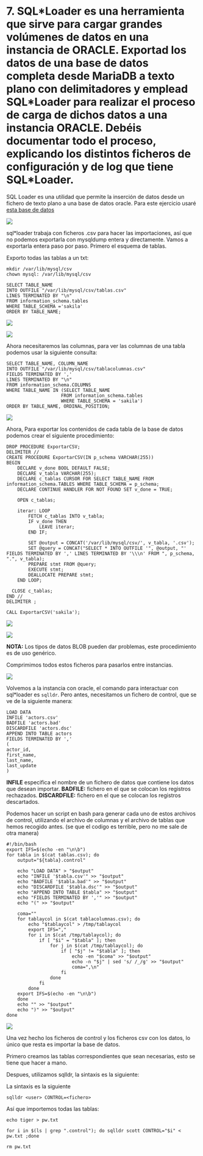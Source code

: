 # 7. SQL\*Loader es una herramienta que sirve para cargar grandes volúmenes de datos en una instancia de ORACLE. Exportad los datos de una base de datos completa desde MariaDB a texto plano con delimitadores y emplead SQL\*Loader para realizar el proceso de carga de dichos datos a una instancia ORACLE. Debéis documentar todo el proceso, explicando los distintos ficheros de configuración y de log que tiene SQL\*Loader.


SQL Loader es una utilidad que permite la inserción de datos desde un fichero de texto plano a una base de datos oracle.
Para este ejercicio usaré [esta base de datos](https://downloads.mysql.com/docs/sakila-db.zip)

![ ](img/701.png)

sql\*loader trabaja con ficheros .csv para hacer las importaciones, así que no podemos exportarla con mysqldump entera y directamente.
Vamos a exportarla entera paso por paso. Primero el esquema de tablas.

Exporto todas las tablas a un txt:

```
mkdir /var/lib/mysql/csv
chown mysql: /var/lib/mysql/csv
```

```
SELECT TABLE_NAME
INTO OUTFILE "/var/lib/mysql/csv/tablas.csv"
LINES TERMINATED BY "\n"
FROM information_schema.tables
WHERE TABLE_SCHEMA ='sakila'
ORDER BY TABLE_NAME;
```
![ ](img/702.png)

![ ](img/703.png)

Ahora necesitaremos las columnas, para ver las columnas de una tabla podemos usar la siguiente consulta:

```
SELECT TABLE_NAME, COLUMN_NAME
INTO OUTFILE "/var/lib/mysql/csv/tablacolumnas.csv"
FIELDS TERMINATED BY ','
LINES TERMINATED BY "\n"
FROM information_schema.COLUMNS
WHERE TABLE_NAME IN (SELECT TABLE_NAME
                    FROM information_schema.tables
                    WHERE TABLE_SCHEMA = 'sakila')
ORDER BY TABLE_NAME, ORDINAL_POSITION;

```
![ ](img/707.png)


Ahora, Para exportar los contenidos de cada tabla de la base de datos podemos crear el siguiente procedimiento:

```
DROP PROCEDURE ExportarCSV;
DELIMITER //
CREATE PROCEDURE ExportarCSV(IN p_schema VARCHAR(255))
BEGIN
    DECLARE v_done BOOL DEFAULT FALSE;
    DECLARE v_tabla VARCHAR(255);
    DECLARE c_tablas CURSOR FOR SELECT TABLE_NAME FROM information_schema.TABLES WHERE TABLE_SCHEMA = p_schema;
    DECLARE CONTINUE HANDLER FOR NOT FOUND SET v_done = TRUE;

    OPEN c_tablas;

    iterar: LOOP
        FETCH c_tablas INTO v_tabla;
        IF v_done THEN
            LEAVE iterar;
        END IF;

        SET @output = CONCAT('/var/lib/mysql/csv/', v_tabla, '.csv');
        SET @query = CONCAT("SELECT * INTO OUTFILE '", @output, "' FIELDS TERMINATED BY ',' LINES TERMINATED BY '\\\n' FROM ", p_schema, ".", v_tabla);
        PREPARE stmt FROM @query;
        EXECUTE stmt;
        DEALLOCATE PREPARE stmt;
    END LOOP;

  CLOSE c_tablas;
END //
DELIMITER ;

CALL ExportarCSV('sakila');
```

![ ](ing/704.png)

![ ](img/705.png)

**NOTA:** Los tipos de datos BLOB pueden dar problemas, este procedimiento es de uso genérico.

Comprimimos todos estos ficheros para pasarlos entre instancias.

![ ](img/706.png)

Volvemos a la instancia con oracle, el comando para interactuar con sql\*loader es `sqlldr`. Pero antes, necesitamos un fichero de control, que se ve de la siguiente manera:

```
LOAD DATA
INFILE 'actors.csv'
BADFILE 'actors.bad'
DISCARDFILE 'actors.dsc'
APPEND INTO TABLE actors
FIELDS TERMINATED BY ','
(
actor_id,
first_name,
last_name,
last_update
)
```

**INFILE** especifica el nombre de un fichero de datos que contiene los datos que desean importar.
**BADFILE:** fichero en el que se colocan los registros rechazados.
**DISCARDFILE:** fichero en el que se colocan los registros descartados.

Podemos hacer un script en bash para generar cada uno de estos archivos de control, utilizando el archivo de columnas y el archivo de tablas que hemos recogido antes.
(se que el codigo es terrible, pero no me sale de otra manera)
```
#!/bin/bash
export IFS=$(echo -en "\n\b")
for tabla in $(cat tablas.csv); do
    output="${tabla}.control"

    echo "LOAD DATA" > "$output"
    echo "INFILE '$tabla.csv'" >> "$output"
    echo "BADFILE '$tabla.bad'" >> "$output"
    echo "DISCARDFILE '$tabla.dsc'" >> "$output"
    echo "APPEND INTO TABLE $tabla" >> "$output"
    echo "FIELDS TERMINATED BY ','" >> "$output"
    echo "(" >> "$output"
    
    coma=""
    for tablaycol in $(cat tablacolumnas.csv); do
        echo "$tablaycol" > /tmp/tablaycol
        export IFS=","
	    for i in $(cat /tmp/tablaycol); do
            if [ "$i" = "$tabla" ]; then
                for j in $(cat /tmp/tablaycol); do
                    if [ "$j" != "$tabla" ]; then
			            echo -en "$coma" >> "$output"
                        echo -n "$j" | sed 's/ /_/g' >> "$output"
			            coma=",\n"
                    fi
                done
            fi
        done
	export IFS=$(echo -en "\n\b")
    done
    echo "" >> "$output"
    echo ")" >> "$output"
done
```

![ ](img/708.png)

Una vez hecho los ficheros de control y los ficheros csv con los datos, lo único que resta es importar la base de datos.

Primero creamos las tablas correspondientes que sean necesarias, esto se tiene que hacer a mano.

Despues, utilizamos sqlldr, la sintaxis es la siguiente:

La sintaxis es la siguiente
```
sqlldr <user> CONTROL=<fichero>
```

Así que importemos todas las tablas:

```
echo tiger > pw.txt

for i in $(ls | grep ".control"); do sqlldr scott CONTROL="$i" < pw.txt ;done

rm pw.txt

```
